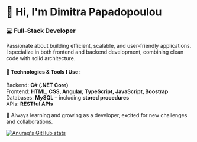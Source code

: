 
<div align="left">
  <h1>👋 Hi, I'm Dimitra Papadopoulou</h1>
  <h3>💻 Full-Stack Developer</h3>
  
  <p>
    Passionate about building efficient, scalable, and user-friendly applications.  
    I specialize in both frontend and backend development, combining clean code with solid architecture.
  </p>
  
  <h4>🔧 Technologies & Tools I Use:</h4>
  <ul style="list-style: none; padding: 0;">
    <li>Backend: <strong>C# (.NET Core)</strong></li>
    <li>Frontend: <strong>HTML, CSS, Angular, TypeScript, JavaScript, Boostrap</strong></li>
    <li>Databases: <strong>MySQL</strong> – including <strong>stored procedures</strong></li>
    <li>APIs: <strong>RESTful APIs</strong></li>
  </ul>

  <p>🌱 Always learning and growing as a developer, excited for new challenges and collaborations.</p>
</div>


[![Anurag's GitHub stats](https://github-readme-stats.vercel.app/api?username=dimitrapapa)](https://github.com/anuraghazra/github-readme-stats)
